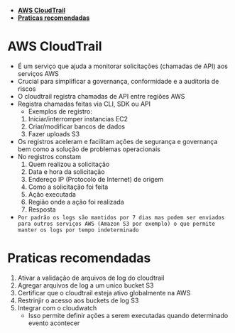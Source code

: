- [**AWS CloudTrail**](#aws-cloudtrail)
- [**Praticas recomendadas**](#praticas-recomendadas)

# **AWS CloudTrail**

- É um serviço que ajuda a monitorar solicitações (chamadas de API) aos serviços AWS
- Crucial para simplificar a governança, conformidade e a auditoria de riscos
- O cloudtrail registra chamadas de API entre regiões AWS
- Registra chamadas feitas via CLI, SDK ou API
  - Exemplos de registro:
  1. Iniciar/interromper instancias EC2
  2. Criar/modificar bancos de dados
  3. Fazer uploads S3
- Os registros aceleram e facilitam ações de segurança e governança bem como a solução de problemas operacionais
- No registros constam
  1. Quem realizou a solicitação
  2. Data e hora da solicitação
  3. Endereço IP (Protocolo de Internet) de origem
  4. Como a solicitação foi feita
  5. Ação executada
  6. Região onde a ação foi realizada
  7. Resposta
- `Por padrão os logs são mantidos por 7 dias mas podem ser enviados para outros serviços AWS (Amazon S3 por exemplo) o que permite manter os logs por tempo indeterminado`

# **Praticas recomendadas**

1. Ativar a validação de arquivos de log do cloudtrail
2. Agregar arquivos de log a um unico bucket S3
3. Certificar que o cloudtrail esteja ativo globalmente na AWS
4. Restrinjir o acesso aos buckets de log S3
5. Integrar com o cloudwatch
   - Isso permite definir ações a serem executadas quando determinado evento acontecer
